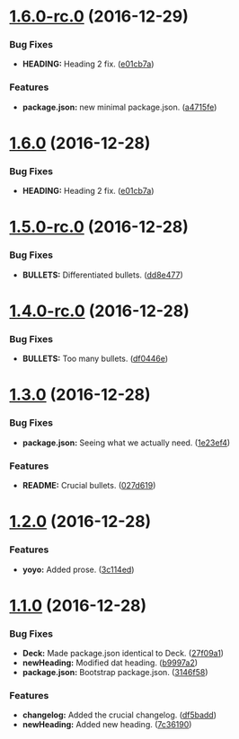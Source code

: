 <a name="1.6.0-rc.0"></a>
# [1.6.0-rc.0](http://%27%27/compare/v1.5.0-spinnaker...v1.6.0-rc.0) (2016-12-29)


### Bug Fixes

* **HEADING:** Heading 2 fix. ([e01cb7a](http://%27%27/commits/e01cb7a))


### Features

* **package.json:** new minimal package.json. ([a4715fe](http://%27%27/commits/a4715fe))



<a name="1.6.0"></a>
# [1.6.0](https://github.com/spinnaker/deck/compare/v1.5.0-spinnaker...v1.6.0) (2016-12-28)


### Bug Fixes

* **HEADING:** Heading 2 fix. ([e01cb7a](https://github.com/spinnaker/deck/commit/e01cb7a))



<a name="1.5.0-rc.0"></a>
# [1.5.0-rc.0](https://github.com/spinnaker/deck/compare/v1.4.0-rc.0...v1.5.0-rc.0) (2016-12-28)


### Bug Fixes

* **BULLETS:** Differentiated bullets. ([dd8e477](https://github.com/spinnaker/deck/commit/dd8e477))



<a name="1.4.0-rc.0"></a>
# [1.4.0-rc.0](https://github.com/spinnaker/deck/compare/v1.3.0...v1.4.0-rc.0) (2016-12-28)


### Bug Fixes

* **BULLETS:** Too many bullets. ([df0446e](https://github.com/spinnaker/deck/commit/df0446e))



<a name="1.3.0"></a>
# [1.3.0](https://github.com/spinnaker/deck/compare/v1.2.0...v1.3.0) (2016-12-28)


### Bug Fixes

* **package.json:** Seeing what we actually need. ([1e23ef4](https://github.com/spinnaker/deck/commit/1e23ef4))


### Features

* **README:** Crucial bullets. ([027d619](https://github.com/spinnaker/deck/commit/027d619))



<a name="1.2.0"></a>
# [1.2.0](https://github.com/spinnaker/deck/compare/v1.1.0...v1.2.0) (2016-12-28)


### Features

* **yoyo:** Added prose. ([3c114ed](https://github.com/spinnaker/deck/commit/3c114ed))



<a name="1.1.0"></a>
# [1.1.0](https://github.com/spinnaker/deck/compare/7c36190...v1.1.0) (2016-12-28)


### Bug Fixes

* **Deck:** Made package.json identical to Deck. ([27f09a1](https://github.com/spinnaker/deck/commit/27f09a1))
* **newHeading:** Modified dat heading. ([b9997a2](https://github.com/spinnaker/deck/commit/b9997a2))
* **package.json:** Bootstrap package.json. ([3146f58](https://github.com/spinnaker/deck/commit/3146f58))


### Features

* **changelog:** Added the crucial changelog. ([df5badd](https://github.com/spinnaker/deck/commit/df5badd))
* **newHeading:** Added new heading. ([7c36190](https://github.com/spinnaker/deck/commit/7c36190))



